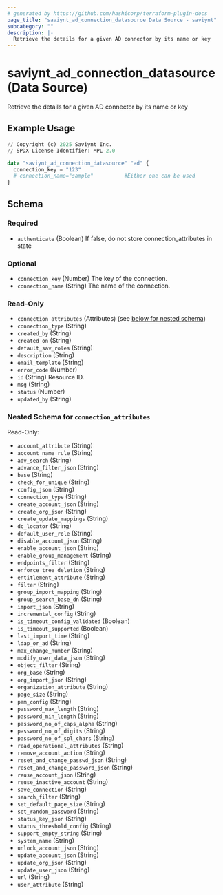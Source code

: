```yaml
---
# generated by https://github.com/hashicorp/terraform-plugin-docs
page_title: "saviynt_ad_connection_datasource Data Source - saviynt"
subcategory: ""
description: |-
  Retrieve the details for a given AD connector by its name or key
---
```


# saviynt_ad_connection_datasource (Data Source)

Retrieve the details for a given AD connector by its name or key

## Example Usage

```terraform
// Copyright (c) 2025 Saviynt Inc.
// SPDX-License-Identifier: MPL-2.0

data "saviynt_ad_connection_datasource" "ad" {
  connection_key = "123"
  # connection_name="sample"          #Either one can be used
}
```

<!-- schema generated by tfplugindocs -->
## Schema

### Required

- `authenticate` (Boolean) If false, do not store connection_attributes in state

### Optional

- `connection_key` (Number) The key of the connection.
- `connection_name` (String) The name of the connection.

### Read-Only

- `connection_attributes` (Attributes) (see [below for nested schema](#nestedatt--connection_attributes))
- `connection_type` (String)
- `created_by` (String)
- `created_on` (String)
- `default_sav_roles` (String)
- `description` (String)
- `email_template` (String)
- `error_code` (Number)
- `id` (String) Resource ID.
- `msg` (String)
- `status` (Number)
- `updated_by` (String)

<a id="nestedatt--connection_attributes"></a>
### Nested Schema for `connection_attributes`

Read-Only:

- `account_attribute` (String)
- `account_name_rule` (String)
- `adv_search` (String)
- `advance_filter_json` (String)
- `base` (String)
- `check_for_unique` (String)
- `config_json` (String)
- `connection_type` (String)
- `create_account_json` (String)
- `create_org_json` (String)
- `create_update_mappings` (String)
- `dc_locator` (String)
- `default_user_role` (String)
- `disable_account_json` (String)
- `enable_account_json` (String)
- `enable_group_management` (String)
- `endpoints_filter` (String)
- `enforce_tree_deletion` (String)
- `entitlement_attribute` (String)
- `filter` (String)
- `group_import_mapping` (String)
- `group_search_base_dn` (String)
- `import_json` (String)
- `incremental_config` (String)
- `is_timeout_config_validated` (Boolean)
- `is_timeout_supported` (Boolean)
- `last_import_time` (String)
- `ldap_or_ad` (String)
- `max_change_number` (String)
- `modify_user_data_json` (String)
- `object_filter` (String)
- `org_base` (String)
- `org_import_json` (String)
- `organization_attribute` (String)
- `page_size` (String)
- `pam_config` (String)
- `password_max_length` (String)
- `password_min_length` (String)
- `password_no_of_caps_alpha` (String)
- `password_no_of_digits` (String)
- `password_no_of_spl_chars` (String)
- `read_operational_attributes` (String)
- `remove_account_action` (String)
- `reset_and_change_passwd_json` (String)
- `reset_and_change_password_json` (String)
- `reuse_account_json` (String)
- `reuse_inactive_account` (String)
- `save_connection` (String)
- `search_filter` (String)
- `set_default_page_size` (String)
- `set_random_password` (String)
- `status_key_json` (String)
- `status_threshold_config` (String)
- `support_empty_string` (String)
- `system_name` (String)
- `unlock_account_json` (String)
- `update_account_json` (String)
- `update_org_json` (String)
- `update_user_json` (String)
- `url` (String)
- `user_attribute` (String)
